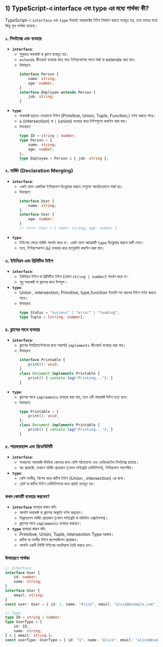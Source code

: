 
## 1) TypeScript-এ interface এবং type এর মধ্যে পার্থক্য কী?
TypeScript-এ `interface` এবং `type` উভয়ই অবজেক্টের টাইপ নির্ধারণ করতে ব্যবহৃত হয়, তবে তাদের মধ্যে কিছু মূল পার্থক্য রয়েছে। 
### ১. **সিনট্যাক্স এবং ব্যবহার**
- **`interface`**:
  - শুধুমাত্র অবজেক্ট বা ক্লাসে ব্যবহৃত হয়।
  - `extends` কীওয়ার্ড ব্যবহার করে অন্য ইন্টারফেসের সাথে মার্জ বা extends  করা যায়।
  - উদাহরণ:
    ```typescript
    interface Person {
        name: string;
        age: number;
    }
    interface Employee extends Person {
        job: string;
    }
    ```
- **`type`**:
  - অবজেক্ট ছাড়াও যেকোনো টাইপ (Primitive, Union, Tuple, Function,) বর্ণনা করতে পারে।
  - `&` (intersection) বা `|` (union) ব্যবহার করে টাইপগুলো কম্বাইন করা যায়।
  - উদাহরণ:
    ```typescript
    type ID = string | number;
    type Person = {
        name: string;
        age: number;
    };
    type Employee = Person & { job: string };
    ```

### ২. **মার্জিং (Declaration Merging)**
- **`interface`**:
  - একই নামে একাধিক ইন্টারফেস ডিক্লেয়ার করলে সেগুলো স্বয়ংক্রিয়ভাবে মার্জ হয়।
  - উদাহরণ:
    ```typescript
    interface User {
        name: string;
    }
    interface User {
        age: number;
    }
    // ফলাফল: User = { name: string; age: number }
    ```
- **`type`**:
  - টাইপের ক্ষেত্রে মার্জিং সমর্থন করে না। একই নামে আরেকটি `type` ডিক্লেয়ার করলে ত্রুটি দেবে।
  - তবে, ইন্টারসেকশন (`&`) ব্যবহার করে ম্যানুয়ালি কম্বাইন করা যায়।

### ৩. **ইউনিয়ন এবং প্রিমিটিভ টাইপ**
- **`interface`**:
  - ইউনিয়ন টাইপ বা প্রিমিটিভ টাইপ (যেমন `string | number`) সমর্থন করে না।
  - শুধু অবজেক্ট বা ক্লাসের জন্য উপযুক্ত।
- **`type`**:
  - Union , intersection, Primitive, type,function ইত্যাদি সব ধরনের টাইপ বর্ণনা করতে পারে।
  - উদাহরণ:
    ```typescript
    type Status = "success" | "error" | "loading";
    type Tuple = [string, number];
    ```

### ৪. **ক্লাসের সাথে ব্যবহার**
- **`interface`**:
  - ক্লাসের ইমপ্লিমেন্টেশনের জন্য সরাসরি `implements` কীওয়ার্ড ব্যবহার করা যায়।
  - উদাহরণ:
    ```typescript
    interface Printable {
        print(): void;
    }
    class Document implements Printable {
        print() { console.log("Printing..."); }
    }
    ```
- **`type`**:
  - ক্লাসের সাথে `implements` ব্যবহার করা যায়, তবে এটি অবজেক্ট টাইপ হতে হবে।
  - উদাহরণ:
    ```typescript
    type Printable = {
        print(): void;
    };
    class Document implements Printable {
        print() { console.log("Printing..."); }
    }
    ```

### ৫. **পারফরম্যান্স এবং রিডেবিলিটি**
- **`interface`**:
  - সাধারণত অবজেক্ট-ভিত্তিক কোডের জন্য বেশি পঠনযোগ্য এবং ডেডিকেটেড সিনট্যাক্স রয়েছে।
  - বড় প্রজেক্টে, যেখানে মার্জিং প্রয়োজন (যেমন লাইব্রেরি ডেফিনিশন), ইন্টারফেস পছন্দনীয়।
- **`type`**:
  - বেশি নমনীয়, বিশেষ করে জটিল টাইপ (Union , intersection) এর জন্য।
  - ছোট বা জটিল টাইপ ডেফিনিশনের জন্য প্রায়ই ব্যবহৃত হয়।

### কখন কোনটি ব্যবহার করবেন?
- **`interface`** ব্যবহার করুন যদি:
  - আপনি অবজেক্ট বা ক্লাসের আকৃতি বর্ণনা করছেন।
  - ডিক্লারেশন মার্জিং প্রয়োজন (যেমন লাইব্রেরি বা মডিউল এক্সটেনশন)।
  - ক্লাসের সাথে `implements` ব্যবহার করছেন।
- **`type`** ব্যবহার করুন যদি:
  - Primitive, Union, Tuple, intersection Type দরকার।
  - জটিল বা নমনীয় টাইপ কম্পোজিশন প্রয়োজন।
  - আপনি একটি নির্দিষ্ট টাইপের অ্যালিয়াস তৈরি করতে চান।

### উদাহরণে পার্থক্য
```typescript
// Interface
interface User {
    id: number;
    name: string;
}
interface User {
    email: string;
}
const user: User = { id: 1, name: "Alice", email: "alice@example.com" }; // মার্জ হয়েছে

// Type
type ID = string | number;
type UserType = {
    id: ID;
    name: string;
} & { email: string };
const userType: UserType = { id: "1", name: "Alice", email: "alice@example.com" };
```
